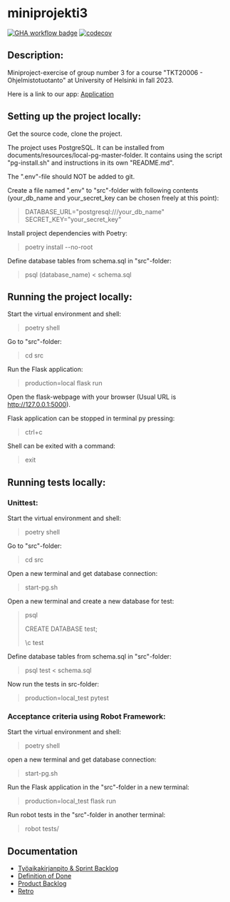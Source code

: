 # miniprojekti3
[![GHA workflow badge](https://github.com/ValioEilax/miniprojekti3/workflows/CI/badge.svg)](https://github.com/ValioEilax/miniprojekti3/actions/workflows/main.yml) 
[![codecov](https://codecov.io/gh/ValioEilax/miniprojekti3/graph/badge.svg?token=8WIEWYAJCL)](https://codecov.io/gh/ValioEilax/miniprojekti3)

## Description:

Miniproject-exercise of group number 3 for a course "TKT20006 - Ohjelmistotuotanto" at University of Helsinki in fall 2023.

Here is a link to our app:
[Application](https://miniprojekti3.fly.dev/)

## Setting up the project locally:

Get the source code, clone the project.

The project uses PostgreSQL. It can be installed from documents/resources/local-pg-master-folder.
It contains using the script "pg-install.sh" and instructions in its own "README.md".

The ".env"-file should NOT be added to git.

Create a file named ".env" to "src"-folder with following contents
(your_db_name and your_secret_key can be chosen freely at this point):
>DATABASE_URL="postgresql:///your_db_name"
>SECRET_KEY="your_secret_key"

Install project dependencies with Poetry:
> poetry install --no-root

Define database tables from schema.sql in "src"-folder:
> psql (database_name) < schema.sql

## Running the project locally:

Start the virtual environment and shell:
> poetry shell

Go to "src"-folder:
> cd src

Run the Flask application:
> production=local flask run

Open the flask-webpage with your browser (Usual URL is http://127.0.0.1:5000).

Flask application can be stopped in terminal py pressing:
> ctrl+c

Shell can be exited with a command:
> exit

## Running tests locally:
### Unittest:
Start the virtual environment and shell:
> poetry shell

Go to "src"-folder:
> cd src

Open a new terminal and get database connection:
> start-pg.sh

Open a new terminal and create a new database for test:
> psql
>
> CREATE DATABASE test;
> 
> \c test

Define database tables from schema.sql in "src"-folder:
> psql test < schema.sql

Now run the tests in src-folder:
> production=local_test pytest

### Acceptance criteria using Robot Framework:
Start the virtual environment and shell:
> poetry shell

open a new terminal and get database connection:
> start-pg.sh

Run the Flask application in the "src"-folder in a new terminal:
> production=local_test flask run

Run robot tests in the "src"-folder in another terminal:
> robot tests/


## Documentation
- [Työaikakirjanpito & Sprint Backlog](https://docs.google.com/spreadsheets/d/1tvDweyWHiYNj0rdVt22RT_IMBiqbW4Og1WdRkrPofMc/edit?usp=sharing)
- [Definition of Done](https://github.com/ValioEilax/miniprojekti3/blob/main/documents/dod.md)
- [Product Backlog](https://github.com/users/ValioEilax/projects/1/views/1?layout=table)
- [Retro](https://github.com/ValioEilax/miniprojekti3/blob/main/documents/retro.md)

